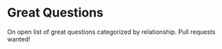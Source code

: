 Great Questions
===============

On open list of great questions categorized by relationship. Pull requests wanted!
